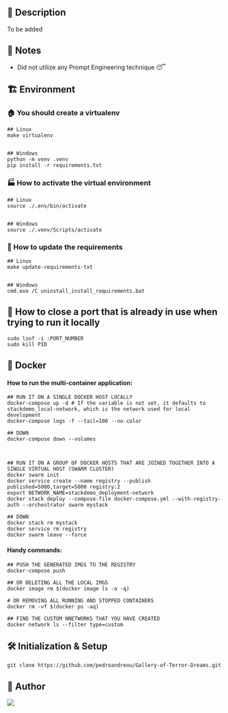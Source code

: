 ## 📰 Description
To be added


## :notebook_with_decorative_cover: Notes
- Did not utilize any Prompt Engineering technique :sleeping:


## :building_construction: Environment

### :house: You should create a virtualenv
```
## Linux
make virtualenv


## Windows
python -m venv .venv
pip install -r requirements.txt
```


### :factory: How to activate the virtual environment
```
## Linux
source ./.env/bin/activate


## Windows
source ./.venv/Scripts/activate
```


### :house_with_garden: How to update the requirements
```
## Linux
make update-requirements-txt


## Windows
cmd.exe /C uninstall_install_requirements.bat
```


## :hammer: How to close a port that is already in use when trying to run it locally
```
sudo lsof -i :PORT_NUMBER
sudo kill PID
```


## :whale: Docker
#### How to run the multi-container application:
```
## RUN IT ON A SINGLE DOCKER HOST LOCALLY
docker-compose up -d # If the variable is not set, it defaults to stackdemo_local-network, which is the network used for local development
docker-compose logs -f --tail=100 --no-color

## DOWN
docker-compose down --volumes



## RUN IT ON A GROUP OF DOCKER HOSTS THAT ARE JOINED TOGETHER INTO A SINGLE VIRTUAL HOST (SWARM CLUSTER)
docker swarm init
docker service create --name registry --publish published=5000,target=5000 registry:2
export NETWORK_NAME=stackdemo_deployment-network
docker stack deploy --compose-file docker-compose.yml --with-registry-auth --orchestrator swarm mystack

## DOWN
docker stack rm mystack
docker service rm registry
docker swarm leave --force
```

#### Handy commands:
```
## PUSH THE GENERATED IMGS TO THE REGISTRY
docker-compose push

## OR DELETING ALL THE LOCAL IMGS
docker image rm $(docker image ls -a -q)

# OR REMOVING ALL RUNNING AND STOPPED CONTAINERS
docker rm -vf $(docker ps -aq)

## FIND THE CUSTOM NNETWORKS THAT YOU HAVE CREATED
docker network ls --filter type=custom
```


## 🛠 Initialization & Setup
    git clone https://github.com/pedroandreou/Gallery-of-Terror-Dreams.git


## :tophat: Author
<a href="https://www.linkedin.com/in/petrosandreou80/">
  <img align="center" src="https://img.shields.io/badge/Petros LinkedIn-0077B5?style=for-the-badge&logo=linkedin&logoColor=white" />
</a>
